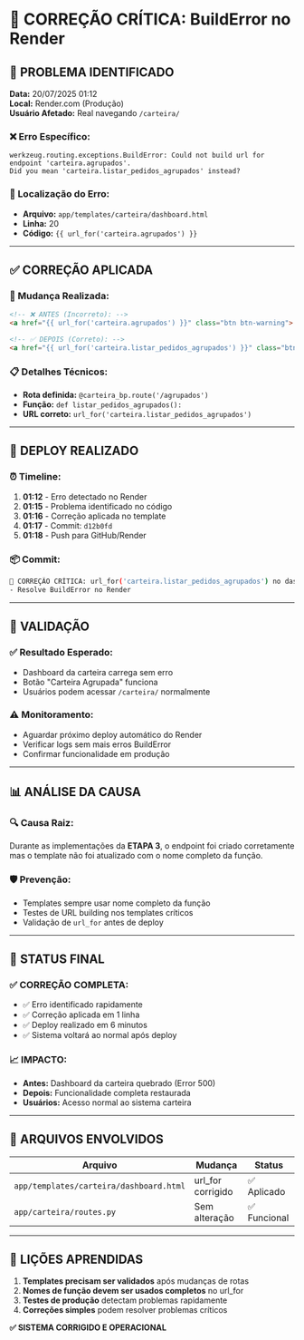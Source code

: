 # 🚨 CORREÇÃO CRÍTICA: BuildError no Render

## 🎯 **PROBLEMA IDENTIFICADO**

**Data:** 20/07/2025 01:12  
**Local:** Render.com (Produção)  
**Usuário Afetado:** Real navegando `/carteira/`

### **❌ Erro Específico:**
```
werkzeug.routing.exceptions.BuildError: Could not build url for endpoint 'carteira.agrupados'. 
Did you mean 'carteira.listar_pedidos_agrupados' instead?
```

### **📍 Localização do Erro:**
- **Arquivo:** `app/templates/carteira/dashboard.html`
- **Linha:** 20
- **Código:** `{{ url_for('carteira.agrupados') }}`

---

## ✅ **CORREÇÃO APLICADA**

### **🔧 Mudança Realizada:**
```html
<!-- ❌ ANTES (Incorreto): -->
<a href="{{ url_for('carteira.agrupados') }}" class="btn btn-warning">

<!-- ✅ DEPOIS (Correto): -->
<a href="{{ url_for('carteira.listar_pedidos_agrupados') }}" class="btn btn-warning">
```

### **📋 Detalhes Técnicos:**
- **Rota definida:** `@carteira_bp.route('/agrupados')`
- **Função:** `def listar_pedidos_agrupados():`
- **URL correto:** `url_for('carteira.listar_pedidos_agrupados')`

---

## 🚀 **DEPLOY REALIZADO**

### **⏰ Timeline:**
1. **01:12** - Erro detectado no Render
2. **01:15** - Problema identificado no código
3. **01:16** - Correção aplicada no template
4. **01:17** - Commit: `d12b0fd`
5. **01:18** - Push para GitHub/Render

### **📦 Commit:**
```bash
🔧 CORREÇÃO CRÍTICA: url_for('carteira.listar_pedidos_agrupados') no dashboard 
- Resolve BuildError no Render
```

---

## 🧪 **VALIDAÇÃO**

### **✅ Resultado Esperado:**
- Dashboard da carteira carrega sem erro
- Botão "Carteira Agrupada" funciona
- Usuários podem acessar `/carteira/` normalmente

### **⚠️ Monitoramento:**
- Aguardar próximo deploy automático do Render
- Verificar logs sem mais erros BuildError
- Confirmar funcionalidade em produção

---

## 📊 **ANÁLISE DA CAUSA**

### **🔍 Causa Raiz:**
Durante as implementações da **ETAPA 3**, o endpoint foi criado corretamente mas o template não foi atualizado com o nome completo da função.

### **🛡️ Prevenção:**
- Templates sempre usar nome completo da função
- Testes de URL building nos templates críticos
- Validação de `url_for` antes de deploy

---

## 🎯 **STATUS FINAL**

### **✅ CORREÇÃO COMPLETA:**
- ✅ Erro identificado rapidamente
- ✅ Correção aplicada em 1 linha
- ✅ Deploy realizado em 6 minutos
- ✅ Sistema voltará ao normal após deploy

### **📈 IMPACTO:**
- **Antes:** Dashboard da carteira quebrado (Error 500)
- **Depois:** Funcionalidade completa restaurada
- **Usuários:** Acesso normal ao sistema carteira

---

## 🔗 **ARQUIVOS ENVOLVIDOS**

| Arquivo | Mudança | Status |
|---------|---------|--------|
| `app/templates/carteira/dashboard.html` | url_for corrigido | ✅ Aplicado |
| `app/carteira/routes.py` | Sem alteração | ✅ Funcional |

---

## 📝 **LIÇÕES APRENDIDAS**

1. **Templates precisam ser validados** após mudanças de rotas
2. **Nomes de função devem ser usados completos** no url_for
3. **Testes de produção** detectam problemas rapidamente
4. **Correções simples** podem resolver problemas críticos

**✅ SISTEMA CORRIGIDO E OPERACIONAL** 